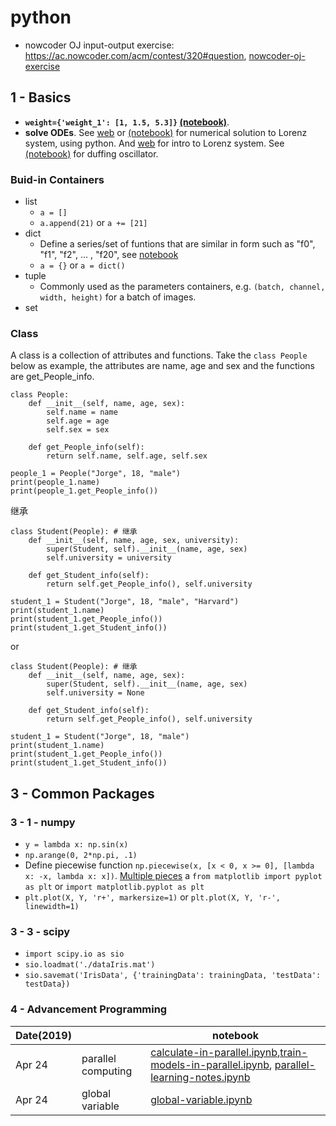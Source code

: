 # python
+ nowcoder OJ input-output exercise: https://ac.nowcoder.com/acm/contest/320#question, [nowcoder-oj-exercise](https://github.com/suzyi/python/blob/master/nowcoder-oj-exercise.md)
## 1 - Basics
+ **`weight={'weight_1': [1, 1.5, 5.3]}` [(notebook)](https://github.com/suzyi/python/blob/master/notebook/weight%3D%7B.ipynb)**.
+ **solve ODEs**. See [web](http://old.sebug.net/paper/books/scipydoc/scipy_intro.html#id5) or [(notebook)](https://github.com/suzyi/python/blob/master/notebook/Lorenz.ipynb) for numerical solution to Lorenz system, using python. And [web](http://bzhang.lamost.org/website/archives/lorenz_attactor) for intro to Lorenz system. See [(notebook)](https://github.com/suzyi/python/blob/master/notebook/duffing.ipynb) for duffing oscillator.
### Buid-in Containers
+ list
  + `a = []`
  + `a.append(21)` or `a += [21]`
+ dict
  + Define a series/set of funtions that are similar in form such as "f0", "f1", "f2", ... , "f20", see [notebook](https://github.com/suzyi/python/blob/master/notebook/dict.ipynb)
  + `a = {}` or `a = dict()`
+ tuple
  + Commonly used as the parameters containers, e.g. `(batch, channel, width, height)` for a batch of images.
+ set
### Class
A class is a collection of attributes and functions. Take the `class People` below as example, the attributes are name, age and sex and the functions are get_People_info.
```
class People:
    def __init__(self, name, age, sex):
        self.name = name
        self.age = age
        self.sex = sex

    def get_People_info(self):
        return self.name, self.age, self.sex

people_1 = People("Jorge", 18, "male")
print(people_1.name)
print(people_1.get_People_info())
```
继承
```
class Student(People): # 继承
    def __init__(self, name, age, sex, university):
        super(Student, self).__init__(name, age, sex)
        self.university = university

    def get_Student_info(self):
        return self.get_People_info(), self.university

student_1 = Student("Jorge", 18, "male", "Harvard")
print(student_1.name)
print(student_1.get_People_info())
print(student_1.get_Student_info())
```
or 
```
class Student(People): # 继承
    def __init__(self, name, age, sex):
        super(Student, self).__init__(name, age, sex)
        self.university = None

    def get_Student_info(self):
        return self.get_People_info(), self.university

student_1 = Student("Jorge", 18, "male")
print(student_1.name)
print(student_1.get_People_info())
print(student_1.get_Student_info())
```
## 3 - Common Packages
### 3 - 1 - numpy
+ `y = lambda x: np.sin(x)`
+ `np.arange(0, 2*np.pi, .1)`
+ Define piecewise function `np.piecewise(x, [x < 0, x >= 0], [lambda x: -x, lambda x: x])`. [Multiple pieces](https://stackoverflow.com/questions/19578185/multiple-pieces-in-a-numpy-piecewise)
a `from matplotlib import pyplot as plt` or `import matplotlib.pyplot as plt`
+ `plt.plot(X, Y, 'r+', markersize=1)` or `plt.plot(X, Y, 'r-', linewidth=1)`
### 3 - 3 - scipy
+ `import scipy.io as sio`
+ `sio.loadmat('./dataIris.mat')`
+ `sio.savemat('IrisData', {'trainingData': trainingData, 'testData': testData})`
### 4 - Advancement Programming
| Date(2019) | | notebook |
| --- | --- | --- |
| Apr 24 | parallel computing | [calculate-in-parallel.ipynb](https://github.com/suzyi/python/blob/master/notebook/calculate-in-parallel.ipynb),[train-models-in-parallel.ipynb](https://github.com/suzyi/python/blob/master/notebook/train-models-in-parallel.ipynb), [parallel-learning-notes.ipynb](https://github.com/suzyi/python/blob/master/notebook/parallel-learning-notes.ipynb) |
| Apr 24 | global variable | [global-variable.ipynb](https://github.com/suzyi/python/blob/master/notebook/global-variable.ipynb) |
